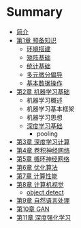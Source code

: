 # Summary

* [简介](README.md)
* [第1章 预备知识](chapter1.md)
  * [环境搭建](chapter1/huan-jing-da-jian.md)
  * [矩阵基础](chapter1/ju-zhen-ji-chu.md)
  * [统计基础](chapter1/tong-ji-ji-chu.md)
  * [多元微分偏导](chapter1/duo-yuan-wei-fen-pian-dao.md)
  * [基本数据操作](chapter1/ji-ben-shu-ju-cao-zuo.md)
* [第2章 机器学习基础](di-2-zhang-ji-qi-xue-xi-ji-chu.md)
  * 机器学习概述
  * 机器学习基本框架
  * 机器学习思想
  * [深度学习基础](di-2-zhang-ji-qi-xue-xi-ji-chu/shen-du-xue-xi-ji-chu.md)
    * pooling
* [第3章 深度学习计算](di-san-zhang-shen-du-xue-xi.md)
* [第4章 卷积神经网络](juan-ji-shen-jing-wang-luo.md)
* [第5章 循环神经网络](di-5-zhang-xun-huan-shen-jing-wang-luo.md)
* [第6章 优化算法](di-6-zhang-you-hua-suan-fa.md)
* [第7章 计算性能](di-7-zhang-ji-suan-xing-neng.md)
* [第8章 计算机视觉](di-8-zhang-ji-suan-ji-shi-jue.md)
  * [object detect](di-8-zhang-ji-suan-ji-shi-jue/object-detect.md)
* [第9章 自然语言处理](di-9-zhang-zi-ran-yu-yan-chu-li.md)
* [第10章 GAN](di-10-zhang-gan.md)
* [第11章 深度强化学习](di-11-zhang-shen-du-qiang-hua-xue-xi.md)

